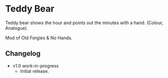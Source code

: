 Teddy Bear
==========

Teddy bear shows the hour and points out the minutes with a hand. (Colour, Analogue).

Mod of Old Forgies & No Hands.

## Changelog
* v1.0 work-in-progress
  * Initial release.
